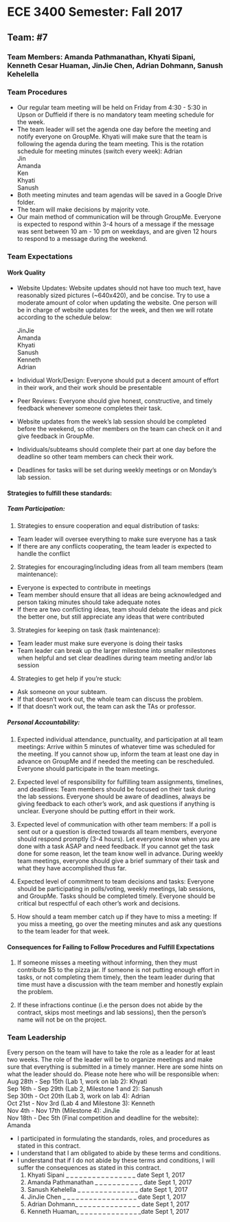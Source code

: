 # ECE 3400   Semester: Fall 2017     
## Team: #7  
### Team Members: Amanda Pathmanathan, Khyati Sipani, Kenneth Cesar Huaman, JinJie Chen, Adrian Dohmann, Sanush Kehelella  

### Team Procedures
- Our regular team meeting will be held on Friday from 4:30 - 5:30 in Upson or Duffield if there is no mandatory team meeting schedule for the week.
- The team leader will set the agenda one day before the meeting and notify everyone on GroupMe. Khyati will make sure that the team is following the agenda during the team meeting. This is the rotation schedule for meeting minutes (switch every week):
  Adrian  
  Jin  
  Amanda  
  Ken  
  Khyati  
  Sanush  
- Both meeting minutes and team agendas will be saved in a Google Drive folder.
- The team will make decisions by majority vote. 
- Our main method of communication will be through GroupMe. Everyone is expected to respond within 3-4 hours of a message if the message was sent between 10 am - 10 pm on weekdays, and are given 12 hours to respond to a message during the weekend.

### Team Expectations
#### Work Quality
- Website Updates: Website updates should not have too much text, have reasonably sized pictures (~640x420), and be concise. Try to use a moderate amount of color when updating the website. One person will be in charge of website updates for the week, and then we will rotate according to the schedule below:

  JinJie  
  Amanda  
  Khyati  
  Sanush  
  Kenneth  
  Adrian  

- Individual Work/Design: Everyone should put a decent amount of effort in their work, and their work should be presentable
- Peer Reviews: Everyone should give honest, constructive, and timely feedback whenever someone completes their task. 
- Website updates from the week’s lab session should be completed before the weekend, so other members on the team can check on it and give feedback in GroupMe.
- Individuals/subteams should complete their part at one day before the deadline so other team members can check their work.
- Deadlines for tasks will be set during weekly meetings or on Monday’s lab session.

#### Strategies to fulfill these standards:
##### Team Participation:
1. Strategies to ensure cooperation and equal distribution of tasks: 
  - Team leader will oversee everything to make sure everyone has a task 
  - If there are any conflicts cooperating, the team leader is expected to handle the conflict

2. Strategies for encouraging/including ideas from all team members (team maintenance):
  - Everyone is expected to contribute in meetings
  - Team member should ensure that all ideas are being acknowledged and person taking minutes should take adequate notes
  - If there are two conflicting ideas, team should debate the ideas and pick the better one, but still appreciate any ideas that were contributed

3. Strategies for keeping on task (task maintenance): 
  - Team leader must make sure everyone is doing their tasks
  - Team leader can break up the larger milestone into smaller milestones when helpful and set clear deadlines during team meeting and/or lab session

4. Strategies to get help if you’re stuck:
  - Ask someone on your subteam.
  - If that doesn’t work out, the whole team can discuss the problem.
  - If that doesn’t work out, the team can ask the TAs or professor.

##### Personal Accountability:
1. Expected individual attendance, punctuality, and participation at all team meetings:
Arrive within 5 minutes of whatever time was scheduled for the meeting. If you cannot show up, inform the team at least one day in advance on GroupMe and if needed the meeting can be rescheduled. Everyone should participate in the team meetings.

2. Expected level of responsibility for fulfilling team assignments, timelines, and deadlines:
Team members should be focused on their task during the lab sessions. Everyone should be aware of deadlines, always be giving feedback to each other’s work, and ask questions if anything is unclear. Everyone should be putting effort in their work.

3. Expected level of communication with other team members:
If a poll is sent out or a question is directed towards all team members, everyone should respond promptly (3-4 hours). 
Let everyone know when you are done with a task ASAP and need feedback. If you cannot get the task done for some reason, let the team know well in advance.
During weekly team meetings, everyone should give a brief summary of their task and what they have accomplished thus far.

4. Expected level of commitment to team decisions and tasks:
Everyone should be participating in polls/voting, weekly meetings, lab sessions, and GroupMe. Tasks should be completed timely. Everyone should be critical but respectful of each other’s work and decisions.

5. How should a team member catch up if they have to miss a meeting: 
If you miss a meeting, go over the meeting minutes and ask any questions to the team leader for that week.
 

#### Consequences for Failing to Follow Procedures and Fulfill Expectations
1. If someone misses a meeting without informing, then they must contribute $5 to the pizza jar. If someone is not putting enough effort in tasks, or not completing them timely, then the team leader during that time must have a discussion with the team member and honestly explain the problem. 

2. If these infractions continue (i.e the person does not abide by the contract, skips most meetings and lab sessions), then the person’s name will not be on the project.

### Team Leadership  
Every person on the team will have to take the role as a leader for at least two weeks. The role of the leader will be to organize meetings and make sure that everything is submitted in a timely manner. Here are some hints on what the leader should do. Please note here who will be responsible when:  
  Aug 28th - Sep 15th (Lab 1, work on lab 2): Khyati   
  Sep 16th - Sep 29th (Lab 2, Milestone 1 and 2): Sanush  
  Sep 30th - Oct 20th (Lab 3, work on lab 4): Adrian  
  Oct 21st - Nov 3rd (Lab 4 and Milestone 3): Kenneth  
  Nov 4th - Nov 17th (Milestone 4): JinJie  
  Nov 18th - Dec 5th (Final competition and deadline for the website): Amanda   

- I participated in formulating the standards, roles, and procedures as stated in this contract.
- I understand that I am obligated to abide by these terms and conditions.
- I understand that if I do not abide by these terms and conditions, I will suffer the consequences as stated in this contract.
  1. Khyati Sipani   _ _ _ _ _ _ _ _ _ _ _ _ _ _ _ _ date Sept 1, 2017
  2. Amanda Pathmanathan _ _ _ _ _ _ _ _ _ _ _ date Sept 1, 2017
  3. Sanush Kehelella  _ _ _ _ _ _ _ _ _ _ _ _ _ _ date Sept 1, 2017
  4. JinJie Chen _ _  _ _ _ _ _ _ _ _ _ _ _ _ _ _ _ date Sept 1, 2017
  5. Adrian Dohmann_ _ _ _ _ _ _ _ _ _ _ _ _ _ _ date Sept 1, 2017
  6. Kenneth Huaman_ _ _ _ _ _ _ _ _ _ _ _ _ _ _date Sept 1, 2017
 
 

